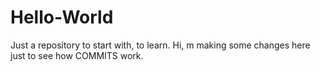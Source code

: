 # Hello-World
Just a repository to start with, to learn.
Hi, m making some changes here just to see how COMMITS work.
